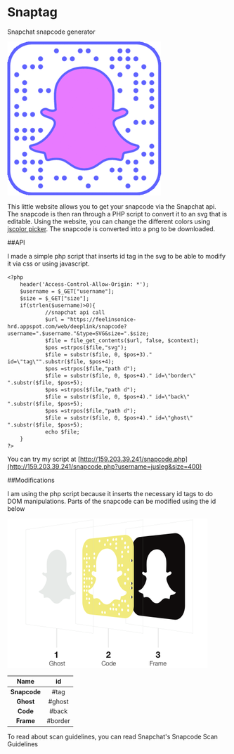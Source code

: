 # Snaptag
Snapchat snapcode generator

![gif](/img/snap.gif)

This little website allows you to get your snapcode via the Snapchat api. The snapcode is then ran through a PHP script to convert it to an svg that is editable. Using the website, you can change the different colors using [jscolor picker](jscolor.com). The snapcode is converted into a png to be downloaded.

##API

I made a simple php script that inserts id tag in the svg to be able to modify it via css or using javascript.

    <?php
        header('Access-Control-Allow-Origin: *');
        $username = $_GET["username"];
        $size = $_GET["size"];
        if(strlen($username)>0){
                //snapchat api call
                $url = "https://feelinsonice-hrd.appspot.com/web/deeplink/snapcode?username=".$username."&type=SVG&size=".$size;
                $file = file_get_contents($url, false, $context);
                $pos =strpos($file,"svg");
                $file = substr($file, 0, $pos+3)." id=\"tag\"".substr($file, $pos+4);
                $pos =strpos($file,"path d");
                $file = substr($file, 0, $pos+4)." id=\"border\" ".substr($file, $pos+5);
                $pos =strpos($file,"path d");
                $file = substr($file, 0, $pos+4)." id=\"back\" ".substr($file, $pos+5);
                $pos =strpos($file,"path d");
                $file = substr($file, 0, $pos+4)." id=\"ghost\" ".substr($file, $pos+5);
                echo $file;
        }
    ?>
    
You can try my script at [http://159.203.39.241/snapcode.php](http://159.203.39.241/snapcode.php?username=jusleg&size=400)

##Modifications

I am using the php script because it inserts the necessary id tags to do DOM manipulations. Parts of the snapcode can be modified using the id below

![guidelines](img/guidelines.png)

| **Name** |   **id**  |
|:------------:|:-------:|
| **Snapcode** |   #tag  |
|   **Ghost**  |  #ghost |
|   **Code**   |  #back  |
|   **Frame**  | #border |

To read about scan guidelines, you can read Snapchat's Snapcode Scan Guidelines


